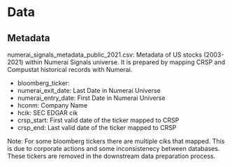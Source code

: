 # Data 

## Metadata

numerai_signals_metadata_public_2021.csv: Metadata of US stocks (2003-2021) within Numerai Signals universe. 
It is prepared by mapping CRSP and Compustat historical records with Numerai.

  - bloomberg_ticker:
  - numerai_exit_date: Last Date in Numerai Universe 
  - numerai_entry_date: First Date in Numerai Universe 
  - hconm: Company Name
  - hcik: SEC EDGAR cik
  - crsp_start: First valid date of the ticker mapped to CRSP
  - crsp_end: Last valid date of the ticker mapped to CRSP

Note: For some bloomberg tickers there are multiple ciks that mapped. This is due to corporate actions and some inconsistenecy between databases. 
These tickers are removed in the downstream data preparation process.

